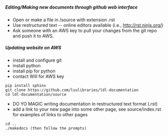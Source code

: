 
##### Editing/Making new documents through github web interface

- Open or make a file in /source with extension .rst
- Use restructured text -- online editors available (i.e., http://rst.ninjs.org/)
- Ask someone with an AWS key to pull your changes from the git repo and push it to AWS.




##### Updating website on AWS

- install and configure git
- install python
- install pip for python
- contact Will for AWS key

```
pip install sphinx
git clone https://github.com/lsulibraries/ldl-documentation
cd ldl-documentation/source
```

- DO YO MAGIC writing documentation in restructured text format (.rst)
- add a link to your new page into some other page, see source/index.rst for examples of links to other pages

```
cd ..
./makedocs (then follow the prompts)
```
